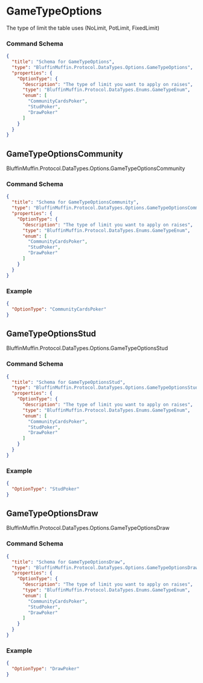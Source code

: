 # GameTypeOptions

The type of limit the table uses (NoLimit, PotLimit, FixedLimit)

### Command Schema

```json
{
  "title": "Schema for GameTypeOptions",
  "type": "BluffinMuffin.Protocol.DataTypes.Options.GameTypeOptions",
  "properties": {
    "OptionType": {
      "description": "The type of limit you want to apply on raises",
      "type": "BluffinMuffin.Protocol.DataTypes.Enums.GameTypeEnum",
      "enum": [
        "CommunityCardsPoker",
        "StudPoker",
        "DrawPoker"
      ]
    }
  }
}
```

## GameTypeOptionsCommunity

BluffinMuffin.Protocol.DataTypes.Options.GameTypeOptionsCommunity

### Command Schema

```json
{
  "title": "Schema for GameTypeOptionsCommunity",
  "type": "BluffinMuffin.Protocol.DataTypes.Options.GameTypeOptionsCommunity",
  "properties": {
    "OptionType": {
      "description": "The type of limit you want to apply on raises",
      "type": "BluffinMuffin.Protocol.DataTypes.Enums.GameTypeEnum",
      "enum": [
        "CommunityCardsPoker",
        "StudPoker",
        "DrawPoker"
      ]
    }
  }
}
```

### Example

```json
{
  "OptionType": "CommunityCardsPoker"
}
```

## GameTypeOptionsStud

BluffinMuffin.Protocol.DataTypes.Options.GameTypeOptionsStud

### Command Schema

```json
{
  "title": "Schema for GameTypeOptionsStud",
  "type": "BluffinMuffin.Protocol.DataTypes.Options.GameTypeOptionsStud",
  "properties": {
    "OptionType": {
      "description": "The type of limit you want to apply on raises",
      "type": "BluffinMuffin.Protocol.DataTypes.Enums.GameTypeEnum",
      "enum": [
        "CommunityCardsPoker",
        "StudPoker",
        "DrawPoker"
      ]
    }
  }
}
```

### Example

```json
{
  "OptionType": "StudPoker"
}
```

## GameTypeOptionsDraw

BluffinMuffin.Protocol.DataTypes.Options.GameTypeOptionsDraw

### Command Schema

```json
{
  "title": "Schema for GameTypeOptionsDraw",
  "type": "BluffinMuffin.Protocol.DataTypes.Options.GameTypeOptionsDraw",
  "properties": {
    "OptionType": {
      "description": "The type of limit you want to apply on raises",
      "type": "BluffinMuffin.Protocol.DataTypes.Enums.GameTypeEnum",
      "enum": [
        "CommunityCardsPoker",
        "StudPoker",
        "DrawPoker"
      ]
    }
  }
}
```

### Example

```json
{
  "OptionType": "DrawPoker"
}
```

